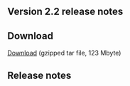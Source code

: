 ## Version 2.2 release notes

## Download

[Download](https://files.opentreeoflife.org/ott/ott2.2/ott2.2.tgz) (gzipped tar file, 123 Mbyte) 

## Release notes
